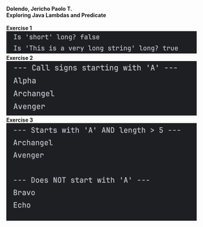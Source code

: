 **Dolendo, Jericho Paolo T.**<br>
**Exploring Java Lambdas and Predicate**<br>
<br>
**Exercise 1**<br>
![img.png](img.png)
<br>
**Exercise 2**<br>
![img_1.png](img_1.png)
<br>
**Exercise 3**<br>
![img_2.png](img_2.png)
